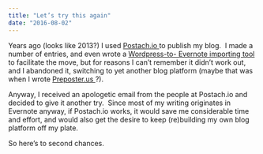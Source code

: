 ```yaml
---
title: "Let’s try this again"
date: "2016-08-02"
---
```


<div class="content">
<p>Years ago (looks like 2013?) I used <a href="http://postach.io/" target="_blank"> Postach.io </a> to
publish my blog.  I made a number of entries, and even wrote a <a href="https://github.com/jjg/wp2evernote" target="_blank"> Wordpress-to-
Evernote importing tool </a> to facilitate
the move, but for reasons I can’t remember it didn’t work out, and I abandoned
it, switching to yet another blog platform (maybe that was when I wrote <a href="https://github.com/jjg/preposter.us" target="_blank">
Preposter.us </a> ?).</p>
<p>Anyway, I received an apologetic email from the people at Postach.io and
decided to give it another try.  Since most of my writing originates in
Evernote anyway, if Postach.io works, it would save me considerable time and
effort, and would also get the desire to keep (re)building my own blog
platform off my plate.</p>
<p>So here’s to second chances.</p>
</div>

